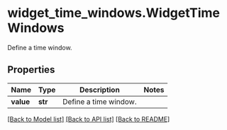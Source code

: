# widget_time_windows.WidgetTimeWindows

Define a time window.
## Properties
Name | Type | Description | Notes
------------ | ------------- | ------------- | -------------
**value** | **str** | Define a time window. | 

[[Back to Model list]](../README.md#documentation-for-models) [[Back to API list]](../README.md#documentation-for-api-endpoints) [[Back to README]](../README.md)


